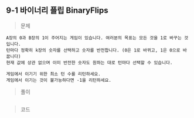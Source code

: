 ## 9-1 바이너리 플립 BinaryFlips
>문제
```
A장의 0과 B장의 1이 주어지는 게임이 있습니다. 여러분의 목표는 모든 것을 1로 바꾸는 것입니다.
턴마다 정확히 k장의 숫자를 선택하고 숫자를 반전합니다. (0은 1로 바뀌고, 1은 0으로 바꿉니다)
현재 값에 상관 없으며 이미 반전한 숫자도 원하는 대로 턴마다 선택할 수 있습니다. 

게임에서 이기기 위한 최소 턴 수를 리턴하세요.
게임에서 이기는 것이 불가능하다면 -1을 리턴하세요.
```
>풀이
```

```
>코드
```cpp

```
